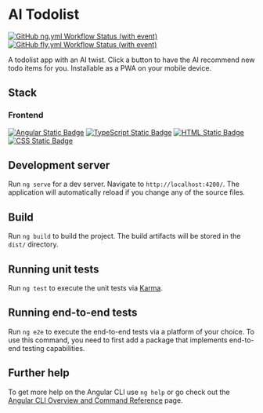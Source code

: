 # AI Todolist

[![GitHub ng.yml Workflow Status (with event)](https://img.shields.io/github/actions/workflow/status/HKanwal/ai-todolist/ng.yml)](https://github.com/HKanwal/ai-todolist/actions/workflows/ng.yml)
[![GitHub fly.yml Workflow Status (with event)](https://img.shields.io/github/actions/workflow/status/HKanwal/ai-todolist/fly.yml?logo=github&label=Continuous%20Deployment%20(Server))](https://github.com/HKanwal/ai-todolist/actions/workflows/fly.yml)

A todolist app with an AI twist. Click a button to have the AI recommend new todo items for you. Installable as a PWA on your mobile device.

## Stack

### Frontend

[![Angular Static Badge](https://img.shields.io/badge/Angular-c3002f?logo=Angular)](https://angular.io/)
[![TypeScript Static Badge](https://img.shields.io/badge/TypeScript-007ACC?logo=typescript&logoColor=white)](https://github.com/search?q=user%3AHKanwal+language%3Atypescript)
[![HTML Static Badge](https://img.shields.io/badge/HTML-E34F26?logo=html5&logoColor=white)](https://github.com/search?q=user%3AHKanwal+language%3Ahtml)
[![CSS Static Badge](https://img.shields.io/badge/CSS-1572B6?logo=css3&logoColor=white)](https://github.com/search?q=user%3AHKanwal+language%3Acss)

## Development server

Run `ng serve` for a dev server. Navigate to `http://localhost:4200/`. The application will automatically reload if you change any of the source files.

## Build

Run `ng build` to build the project. The build artifacts will be stored in the `dist/` directory.

## Running unit tests

Run `ng test` to execute the unit tests via [Karma](https://karma-runner.github.io).

## Running end-to-end tests

Run `ng e2e` to execute the end-to-end tests via a platform of your choice. To use this command, you need to first add a package that implements end-to-end testing capabilities.

## Further help

To get more help on the Angular CLI use `ng help` or go check out the [Angular CLI Overview and Command Reference](https://angular.io/cli) page.
